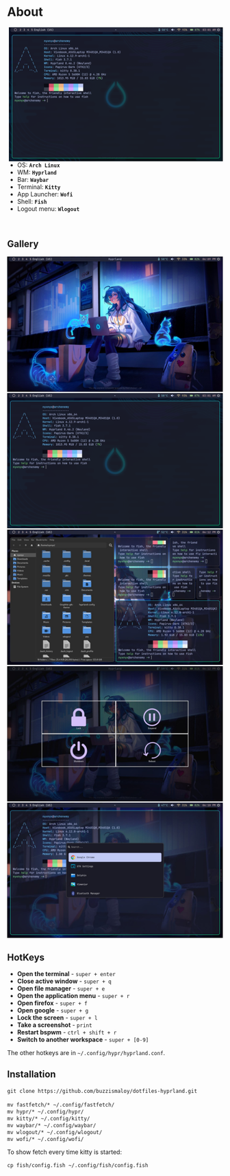 <!-- INFORMATION -->
<h1 align="left">About</h1> 

<img src="screenshots/2.png" alt="rice" align="right" width="500px">

</br>

 - OS: **`Arch Linux`**
 - WM: **`Hyprland`**
 - Bar: **`Waybar`**
 - Terminal: **`Kitty`**
 - App Launcher: **`Wofi`**
 - Shell: **`Fish`**
 - Logout menu: **`Wlogout`**

</br>


<!-- IMAGES -->
## Gallery
![gallery](screenshots/1.jpg)
![gallery](screenshots/2.png)
![gallery](screenshots/3.jpg)
![gallery](screenshots/4.jpg)
![gallery](screenshots/5.jpg)

<!-- HOTKEYS -->
## HotKeys
* **Open the terminal** - `super + enter`
* **Close active window** - `super + q`
* **Open file manager** - `super + e`
* **Open the application menu** - `super + r`
* **Open firefox** - `super + f`
* **Open google** - `super + g`
* **Lock the screen** - `super + l`
* **Take a screenshot** - `print`
* **Restart bspwm** - `ctrl + shift + r`
* **Switch to another workspace** - `super + [0-9]`

The other hotkeys are in `~/.config/hypr/hyprland.conf`.

<!-- INSTALLATION -->
## Installation

```
git clone https://github.com/buzzismaloy/dotfiles-hyprland.git

mv fastfetch/* ~/.config/fastfetch/
mv hypr/* ~/.config/hypr/
mv kitty/* ~/.config/kitty/
mv waybar/* ~/.config/waybar/
mv wlogout/* ~/.config/wlogout/
mv wofi/* ~/.config/wofi/
```

To show fetch every time kitty is started:

```
cp fish/config.fish ~/.config/fish/config.fish
```
